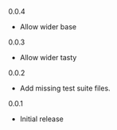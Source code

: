 0.0.4
* Allow wider base

0.0.3
* Allow wider tasty

0.0.2
* Add missing test suite files.

0.0.1
* Initial release

